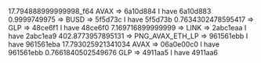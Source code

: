 17.794888999999998_f64 AVAX => 6a10d884 I have 6a10d883
0.9999749975 => BUSD => 5f5d73c I have 5f5d73b
0.7634302478595417 => GLP => 48ce6f1 I have 48ce6f0
7.169716899999999 => LINK => 2abc1eaa I have 2abc1ea9
402.8773957895131 => PNG_AVAX_ETH_LP => 961561ebb I have 961561eba
17.793025921341034 AVAX => 06a0e00c0 I have 961561ebb
0.7661840502549676 GLP => 4911aa5 I have 4911aa6